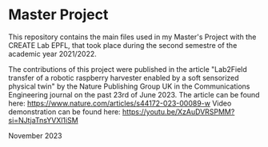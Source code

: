 # Master Project

This repository contains the main files used in my Master's Project with the CREATE Lab EPFL, that took place during the second semestre of the academic year 2021/2022.

The contributions of this project were published in the article "Lab2Field transfer of a robotic raspberry harvester enabled by a soft sensorized physical twin" by the Nature Publishing Group UK in the Communications Engineering journal on the past 23rd of June 2023.
The article can be found here: https://www.nature.com/articles/s44172-023-00089-w
Video demonstration can be found here: https://youtu.be/XzAuDVRSPMM?si=NJtjaTnsYVXl1iSM

November 2023
